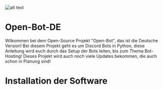 ![alt text](https://lh5.googleusercontent.com/CGS2yO1QFLVWLntidtqmtEHnFrwANFy_ehN95129PWOByLkvX8YjRKz8_iqmto6phrZcE7PDZsGkTE1Ze1NJVsdlC8bk9vx0nhUTEDS1DCKWKYLw6cNsAdWsGudD26-fTg=w1280)

# Open-Bot-DE
Wilkommen bei dem Open-Source Projekt "Open-Bot", das ist die Deutsche Version!
Bei diesem Projekt geht es um Discord Bots in Python, diese Anleitung wird euch durch das Setup der Bots leiten, bis zum Thema Bot-Hosting!
Dieses Projekt wird auch noch viele Updates bekommen, die auch schon in Planung sind!

# Installation der Software

